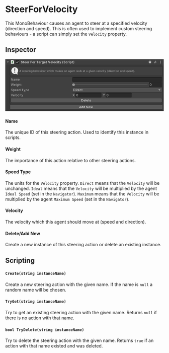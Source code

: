 # SteerForVelocity

This MonoBehaviour causes an agent to steer at a specified velocity (direction and speed). This is often used to implement custom steering behaviours - a script can simply set the `Velocity` property.

## Inspector

![EntityIdentity Inspector](../../../../images/SteerForTargetVelocityInspector.png)

#### Name

The unique ID of this steering action. Used to identify this instance in scripts.

#### Weight

The importance of this action relative to other steering actions.

#### Speed Type

The units for the `Velocity` property. `Direct` means that the `Velocity` will be unchanged. `Ideal` means that the `Velocity` will be multiplied by the agent `Ideal Speed` (set in the `Navigator`). `Maximum` means that the `Velocity` will be multiplied by the agent `Maximum Speed` (set in the `Navigator`).

#### Velocity

The velocity which this agent should move at (speed and direction).

#### Delete/Add New

Create a new instance of this steering action or delete an existing instance.

## Scripting

#### `Create(string instanceName)`

Create a new steering action with the given name. If the name is `null` a random name will be chosen.

#### `TryGet(string instanceName)`

Try to get an existing steering action with the given name. Returns `null` if there is no action with that name.

#### `bool TryDelete(string instanceName)`

Try to delete the steering action with the given name. Returns `true` if an action with that name existed and was deleted.
